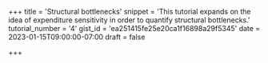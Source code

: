 +++
title = 'Structural bottlenecks'
snippet = 'This tutorial expands on the idea of expenditure sensitivity in order to quantify structural bottlenecks.'
tutorial_number = '4'
gist_id = 'ea251415fe25e20ca1f16898a29f5345'
date = 2023-01-15T09:00:00-07:00
draft = false

+++

